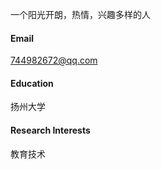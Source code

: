 

一个阳光开朗，热情，兴趣多样的人

#### Email
744982672@qq.com

#### Education
扬州大学

#### Research Interests
教育技术

